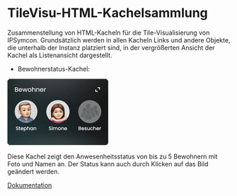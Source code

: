 # TileVisu-HTML-Kachelsammlung

Zusammenstellung von HTML-Kacheln für die Tile-Visualisierung von IPSymcon. Grundsätzlich werden in allen Kacheln Links und andere Objekte, die unterhalb der Instanz platziert sind, in der vergrößerten Ansicht der Kachel als Listenansicht dargestellt.

- Bewohnerstatus-Kachel:

![Bewohnerstatus-Kachel](https://github.com/da8ter/images/blob/main/bewohner_status.jpg)

Diese Kachel zeigt den Anwesenheitsstatus von bis zu 5 Bewohnern mit Foto und Namen an. Der Status kann auch durch Klicken auf das Bild geändert werden.

[Dokumentation](https://github.com/da8ter/TileVisu-HTML-Tiles/blob/ceb5c9c0a2279e060078c5b47ceabbb6d71ef923/Bewohnerstatus/README.md)
